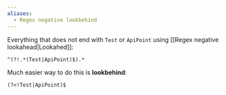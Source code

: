 ```yaml
---
aliases:
  - Regex negative lookbehind
---
```


Everything that does not end with `Test` or `ApiPoint` using [[Regex negative lookahead|Lookahed]]:
```
^(?!.*(Test|ApiPoint)$).*
```

Much easier way to do this is **lookbehind**:

```
(?<!Test|ApiPoint)$
```

